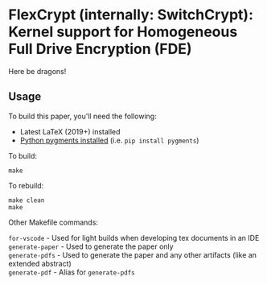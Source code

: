 # FlexCrypt (internally: SwitchCrypt): Kernel support for Homogeneous Full Drive Encryption (FDE)

Here be dragons!

## Usage

To build this paper, you'll need the following:

- Latest LaTeX (2019+) installed
- [Python pygments installed](https://pygments.org/download/) (i.e. `pip install pygments`)

To build:

```
make
```

To rebuild:

```
make clean
make
```

Other Makefile commands:

`for-vscode` - Used for light builds when developing tex documents in an IDE  
`generate-paper` - Used to generate the paper only  
`generate-pdfs` - Used to generate the paper and any other artifacts (like an extended abstract)  
`generate-pdf` - Alias for `generate-pdfs`
